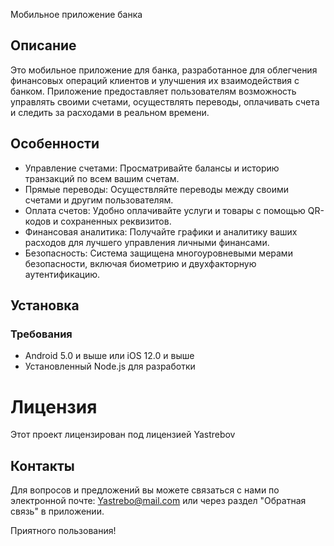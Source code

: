 Мобильное приложение банка

## Описание

Это мобильное приложение для банка, разработанное для облегчения финансовых операций клиентов и улучшения их взаимодействия с банком. Приложение предоставляет пользователям возможность управлять своими счетами, осуществлять переводы, оплачивать счета и следить за расходами в реальном времени.

## Особенности

- Управление счетами: Просматривайте балансы и историю транзакций по всем вашим счетам.
- Прямые переводы: Осуществляйте переводы между своими счетами и другим пользователям.
- Оплата счетов: Удобно оплачивайте услуги и товары с помощью QR-кодов и сохраненных реквизитов.
- Финансовая аналитика: Получайте графики и аналитику ваших расходов для лучшего управления личными финансами.
- Безопасность: Система защищена многоуровневыми мерами безопасности, включая биометрию и двухфакторную аутентификацию.

## Установка

### Требования

- Android 5.0 и выше или iOS 12.0 и выше
- Установленный Node.js для разработки
# Лицензия

Этот проект лицензирован под лицензией Yastrebov

## Контакты

Для вопросов и предложений вы можете связаться с нами по электронной почте: Yastrebo@mail.com или через раздел "Обратная связь" в приложении.

Приятного пользования!
